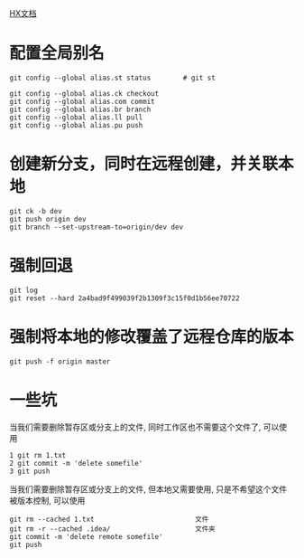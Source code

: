 [HX文档](https://hx.dcloud.net.cn/Tutorial/SourceControl/Git/README)

# 配置全局别名
```
git config --global alias.st status        # git st

git config --global alias.ck checkout
git config --global alias.com commit
git config --global alias.br branch
git config --global alias.ll pull
git config --global alias.pu push
```

# 创建新分支，同时在远程创建，并关联本地
```
git ck -b dev
git push origin dev
git branch --set-upstream-to=origin/dev dev
```

# 强制回退
```
git log
git reset --hard 2a4bad9f499039f2b1309f3c15f0d1b56ee70722
```

# 强制将本地的修改覆盖了远程仓库的版本
```
git push -f origin master
```

# 一些坑

当我们需要删除暂存区或分支上的文件, 同时工作区也不需要这个文件了, 可以使用

```
1 git rm 1.txt
2 git commit -m 'delete somefile'
3 git push
```

当我们需要删除暂存区或分支上的文件, 但本地又需要使用, 只是不希望这个文件被版本控制, 可以使用

```
git rm --cached 1.txt                         文件
git rm -r --cached .idea/                     文件夹
git commit -m 'delete remote somefile'
git push
```
